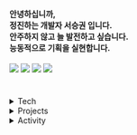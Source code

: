 <div align='left'>    
    <h4>
        안녕하십니까,<br>정진하는 개발자 서승권 입니다.<br>안주하지 않고 늘 발전하고 싶습니다.<br>능동적으로 기획을 실현합니다.
    </h3>    
</div>

<a href="https://velog.io/@seuo/series"><img src="https://img.shields.io/badge/seoseuo.log-3DDC84?style=badge&logo=Velog&logoColor=white"/></a> <a href="https://drive.google.com/file/d/1W-an2drAH6ErFzYlif6wOAVIv2iXJVEV/view?usp=drive_link"><img src="https://img.shields.io/badge/Resume-4285F4?style=badge&logo=qq&logoColor=white"/></a> <a href="https://drive.google.com/file/d/1ZDuj3J7Ex6q1e68_Zs1VORQn3aHaefTu/view?usp=sharing"><img src="https://img.shields.io/badge/Portfolio-A8B9CC?style=badge&logo=googledocs&logoColor=white"/></a> <a href="https://www.notion.so/62072a86e78846bcae755c44a3aeaf27?v=d0dc2c4b86714183b4697032002471b2"><img src="https://img.shields.io/badge/Project Archaive-000000?style=badge&logo=duplicati&logoColor=white"/></a>

#

<details>
    <summary>
        Tech
    </summary>
<br>
Programming Language
<br><sub>Java, JavaScript (ES6), TypeScript</sub>

Framework · Library
<br><sub>Spring Framework, Bootstrap, JPA, JSP, Next.js</sub><br>

Server
<br><sub>MySQL, Apache Tomcat, Nginx, Redis</sub>

DevOps
<br><sub>Docker, AWS EC2, NCP (Naver Cloud Platform)</sub>

ETC
<br><sub>Notion, Figma, Excel, PowerPoint, Word, Google Sheet</sub>
#
</details>
<details>
    <summary>
        Projects
    </summary>
<br>
    
| 기간 | 프로젝트 | 소개 | Github | 상세소개 |
| ---- | -------- | ---- | ------ | -------- |
| <sub>2025/05</sub> | 테스형 | 자기사유 테스트 플랫폼 웹 서비스 [🔗](https://tessbro.site) | [🔗](https://github.com/seoseuo/tst-BE) | [🔗](https://chivalrous-saffron-326.notion.site/1e10ba93975b80cb80e4d09bd9a4e437?source=copy_link) |
| <sub>2025/04</sub> | 갈래말래 | 여행 모임 일정 관리 및 장소 추천 커뮤니티 웹 서비스 | [🔗](https://github.com/seoseuo/gal-lae-mal-lae-web) | [🔗](https://chivalrous-saffron-326.notion.site/1d10ba93975b8086a976d70dd9224326?source=copy_link) |
| <sub>2024/12</sub> | Reaplette | **🏅멀티캠퍼스 우수상** 개인 맞춤형 독서 관리 및 커뮤니티 웹 서비스 | [🔗](https://github.com/seoseuo/REAPLETTE) | [🔗](https://chivalrous-saffron-326.notion.site/Reaplette-1650ba93975b80668fbadca4b9abbb8f?source=copy_link) |
| <sub>2024/10</sub> | 학사 정보 시스템 | 관리자, 교수자, 학생을 위한 학생 성적 관리 웹 서비스 | [🔗](https://github.com/seoseuo/SGMW) | [🔗](https://chivalrous-saffron-326.notion.site/1170ba93975b80cfaeb1c0c8e7693671?source=copy_link) |
| <sub>2023/12</sub> | 에브리웨더 | 날씨와 함께 담아내는 나만의 다이어리 SNS 웹 서비스 | [🔗](https://github.com/seoseuo/UNIVCollection/tree/main/EveryWeather) | [🔗](https://chivalrous-saffron-326.notion.site/8a8702f185e74c949d0782c9eb696b06?source=copy_link) |
| <sub>2023/06</sub> | 춘자 (춘천 자영업 화이팅) | 춘천 자영업 화이팅 지역 상권 홍보 재생 플랫폼 웹 서비스 | [🔗](https://github.com/seoseuo/UNIVCollection/tree/main/Chunja) | [🔗](https://chivalrous-saffron-326.notion.site/289f313a30b24ad181c22090276d81aa?source=copy_link) |
| <sub>2023/05</sub> | 나는 지금 UODI? (어디?) | **🏅캡스톤 디자인 입선** 백화점, 전시회와 같은 실내 위치 기반 추적 모델 응용 안드로이드 앱 | [🔗](https://github.com/seoseuo/UODI/tree/master) | [🔗](https://chivalrous-saffron-326.notion.site/UODI-c86b61305b3145f0afe385f9d6e726bd?source=copy_link) |
| <sub>2022/12</sub> | SEOSEUOFOLIO | **🏅입선 및 PT** (주)더존비즈온 연계 포트폴리오 안드로이드 앱 | [🔗](https://github.com/seoseuo/SEOSEUOFOLIO) | [🔗](https://chivalrous-saffron-326.notion.site/SEOSEUOFOLIO-67fb1bc68d0145edacba6979ef0fcd18?source=copy_link) |
#
</details>
<details>
    <summary>
        Activity
    </summary>
<br>
    
| 기간 | 활동 | 내용 |
|------|------|------|
| <sub>2024/07 ~ 2024/12</sub> | 멀티캠퍼스 백엔드 27기 | 백엔드 개발자(스프링) 부트캠프 교육 |
| <sub>2023/03 ~ 2023/06</sub> | 학술 동아리 '멀티플렉스' | 자바 프로그래밍 1 기초 멘토링 |
| <sub>2023/02 ~ 2024/02</sub> | 정보과학대학 학생회 총무국장 | 학생회비 및 예산 관리, 결산 업무, 예하 학생회 관리 |
| <sub>2022/12</sub> | (주)더존 비즈온 ICT | (주)더존 비즈온 ICT 주관 스마트 포트폴리오 프로젝트 입선 및 방문 PT |
| <sub>2022/12 ~ 2023/01</sub> | 한림대학교 SW중심 사업단 특강 | 한림대 비교과 웹 특강 이수 및 팀 프로젝트 수행 |
| <sub>2022/09 ~ 2023/05</sub> | 한림대학교 축제준비위원회 무대팀 | 프로그램 기획 및 진행, 무대 운영 및 안전 통제 |
| <sub>2022/05</sub> | 한림대학교 캡스톤 디자인 경진 대회 | 한림대학교 소프트웨어 캡스톤 디자인 경진 대회 입선 |
| <sub>2022/03 ~ 2022/06</sub> | 한림대학교 SW중심 사업단 | 웹 서버 구축 기초 멘토링 진행 |
| <sub>2022/03 ~ 2022/06</sub> | 학술 동아리 '노네임' | 자바 프로그래밍 1 기초 멘토링 |
| <sub>2022/02 ~ 2023/02</sub> | 정보과학대학 학생회 체육부장 | 체육대회 및 행사 기획, 동아리 및 단과대학 축제 진행 |
| <sub>2018.03 ~ 2024.02</sub> | 한림대학교 | 강원도 춘천시 소재 한림대학교 IT계열 학부 입학 |
#


